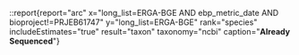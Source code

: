 ::report{report="arc" x="long_list=ERGA-BGE AND ebp_metric_date AND bioproject!=PRJEB61747" y="long_list=ERGA-BGE" rank="species" includeEstimates="true" result="taxon" taxonomy="ncbi" caption="**Already Sequenced**"}
